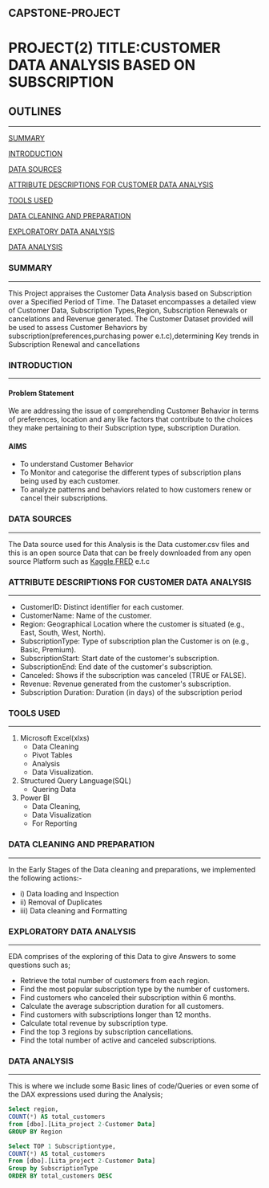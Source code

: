 ## CAPSTONE-PROJECT
# PROJECT(2) TITLE:CUSTOMER DATA ANALYSIS BASED ON SUBSCRIPTION

## OUTLINES
---
[SUMMARY](#summary)

[INTRODUCTION](#introduction)

[DATA SOURCES](#data-sources)

[ATTRIBUTE DESCRIPTIONS FOR CUSTOMER DATA ANALYSIS](#attribute-descriptions-for-customer-data-analysis)

[TOOLS USED](#tools-used)

[DATA CLEANING AND PREPARATION](#data-cleaning-and-preparation)

[EXPLORATORY DATA ANALYSIS](#exploratory-data-analysis)

[DATA ANALYSIS](#data-analysis)


### SUMMARY
---
This Project appraises the Customer Data Analysis based on Subscription over a Specified Period of Time. The Dataset encompasses a detailed view of Customer Data, Subscription Types,Region, Subscription Renewals or cancelations and Revenue generated. The Customer Dataset provided will be used to assess Customer Behaviors by subscription(preferences,purchasing power e.t.c),determining Key trends in Subscription Renewal and cancellations

### INTRODUCTION
---
#### Problem Statement
We are addressing the issue of comprehending Customer Behavior in terms of preferences, location and any like factors that contribute to the choices they make pertaining to their Subscription type, subscription Duration.

#### AIMS
- To understand Customer Behavior
- To Monitor and categorise the different types of subscription plans being used by each customer.
- To analyze patterns and behaviors related to how customers renew or cancel their subscriptions.

### DATA SOURCES



---
The Data source used for this Analysis is the Data customer.csv files and this is an open source Data that can be freely downloaded from any open source Platform such as [Kaggle](https://www.kaggle.com/datasets),[FRED](https://appsource.microsoft.com/en-us/product/office365/wa200003692?tab=overview) e.t.c

### ATTRIBUTE DESCRIPTIONS FOR CUSTOMER DATA ANALYSIS
---
  - CustomerID: Distinct identifier for each customer.
  - CustomerName: Name of the customer.
  - Region: Geographical Location where the customer is situated (e.g., East, South, West, North).
  - SubscriptionType: Type of subscription plan the Customer is on (e.g., Basic, Premium).
  - SubscriptionStart: Start date of the customer's subscription.
  - SubscriptionEnd: End date of the customer's subscription.
  - Canceled: Shows if the subscription was canceled (TRUE or FALSE).
  - Revenue: Revenue generated from the customer's subscription.
  - Subscription Duration: Duration (in days) of the subscription period

### TOOLS USED
---
1) Microsoft Excel(xlxs)
   - Data Cleaning
   - Pivot Tables
   - Analysis
   - Data Visualization.
2) Structured Query Language(SQL)
   - Quering Data
3) Power BI
   - Data Cleaning,
   - Data Visualization
   - For Reporting

### DATA CLEANING AND PREPARATION
---
In the Early Stages of the Data cleaning and preparations, we implemented the following actions:-
- i) Data loading and Inspection
- ii) Removal of Duplicates
- iii) Data cleaning and Formatting

### EXPLORATORY DATA ANALYSIS
---
EDA comprises of the exploring of this Data to give Answers to some questions such as;
- Retrieve the total number of customers from each region.
- Find the most popular subscription type by the number of customers.
- Find customers who canceled their subscription within 6 months.
- Calculate the average subscription duration for all customers.
- Find customers with subscriptions longer than 12 months.
- Calculate total revenue by subscription type.
- Find the top 3 regions by subscription cancellations.
- Find the total number of active and canceled subscriptions.

### DATA ANALYSIS
---
This is where we include some Basic lines of code/Queries or even some of the DAX expressions used during the Analysis;
```SQL
Select region, 
COUNT(*) AS total_customers 
from [dbo].[Lita_project 2-Customer Data]
GROUP BY Region
```
```SQL
Select TOP 1 Subscriptiontype,
COUNT(*) AS total_customers
From [dbo].[Lita_project 2-Customer Data]
Group by SubscriptionType
ORDER BY total_customers DESC
```
